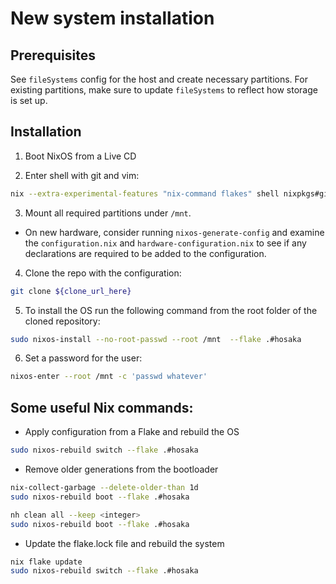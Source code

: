 # New system installation

## Prerequisites

See `fileSystems` config for the host and create necessary partitions. For existing partitions, make sure to update `fileSystems` to reflect how storage is set up.


## Installation

1. Boot NixOS from a Live CD

2. Enter shell with git and vim:

```bash
nix --extra-experimental-features "nix-command flakes" shell nixpkgs#git nixpkgs#vim
```
3. Mount all required partitions under `/mnt`.

- On new hardware, consider  running `nixos-generate-config` and examine the `configuration.nix` and `hardware-configuration.nix` to see if any declarations are required to be added to the configuration.

4. Clone the repo with the configuration:

```bash
git clone ${clone_url_here}
```

5. To install the OS run the following command from the root folder of the cloned repository:

```bash
sudo nixos-install --no-root-passwd --root /mnt  --flake .#hosaka
```

6. Set a password for the user:

```bash
nixos-enter --root /mnt -c 'passwd whatever'
```

## Some useful Nix commands:

- Apply configuration from a Flake and rebuild the OS
```bash
sudo nixos-rebuild switch --flake .#hosaka
```


- Remove older generations from the bootloader
```bash
nix-collect-garbage --delete-older-than 1d
sudo nixos-rebuild boot --flake .#hosaka
```
```bash
nh clean all --keep <integer>
sudo nixos-rebuild boot --flake .#hosaka
```

- Update the flake.lock file and rebuild the system
```bash
nix flake update
sudo nixos-rebuild switch --flake .#hosaka
```
